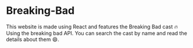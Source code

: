 # Breaking-Bad
This website is made using React and features the Breaking Bad cast 🔥 Using the breaking bad API. You can search the cast by name and read the details about them 😄.
